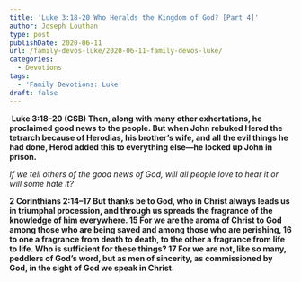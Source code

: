 ```yaml
---
title: 'Luke 3:18-20 Who Heralds the Kingdom of God? [Part 4]'
author: Joseph Louthan
type: post
publishDate: 2020-06-11
url: /family-devos-luke/2020-06-11-family-devos-luke/
categories:
  - Devotions
tags:
  - 'Family Devotions: Luke'
draft: false
---
```


​		**Luke 3:18–20 (CSB) Then, along with many other exhortations, he proclaimed good news to the people.  But when John rebuked Herod the tetrarch because of Herodias, his brother’s wife, and all the evil things he had done,  Herod added this to everything else—he locked up John in prison.** 

*If we tell others of the good news of God, will all people love to hear it or will some hate it?*

**2 Corinthians 2:14–17 But thanks be to God, who in Christ always leads us in triumphal procession, and through us spreads the fragrance of the knowledge of him everywhere. 15 For we are the aroma of Christ to God among those who are being saved and among those who are perishing, 16 to one a fragrance from death to death, to the other a fragrance from life to life. Who is sufficient for these things? 17 For we are not, like so many, peddlers of God’s word, but as men of sincerity, as commissioned by God, in the sight of God we speak in Christ.** 